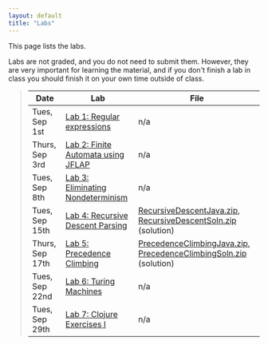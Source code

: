 ```yaml
---
layout: default
title: "Labs"
---
```


This page lists the labs.

Labs are not graded, and you do not need to submit them.  However, they are very important for learning the material, and if you don't finish a lab in class you should finish it on your own time outside of class.

> Date | Lab | File
> ---- | --- | ----
> Tues, Sep 1st | [Lab 1: Regular expressions](lab01.html) | n/a
> Thurs, Sep 3rd | [Lab 2: Finite Automata using JFLAP](lab02.html) | n/a
> Tues, Sep 8th | [Lab 3: Eliminating Nondeterminism](lab03.html) | n/a
> Tues, Sep 15th | [Lab 4: Recursive Descent Parsing](lab04.html) | [RecursiveDescentJava.zip](../lectures/RecursiveDescentJava.java), [RecursiveDescentSoln.zip](RecursiveDescentSoln.zip) (solution)
> Thurs, Sep 17th | [Lab 5: Precedence Climbing](lab05.html) | [PrecedenceClimbingJava.zip](../lectures/PrecedenceClimbingJava.zip), [PrecedenceClimbingSoln.zip](../lectures/PrecedenceClimbingSoln.zip) (solution)
> Tues, Sep 22nd | [Lab 6: Turing Machines](lab06.html) | n/a
> Tues, Sep 29th | [Lab 7: Clojure Exercises I](lab07.html) | n/a

<!--
> Tues, Oct 7 | [Lab 8: Clojure Exercises II](lab08.html) | n/a
> Thurs, Oct 23 | [Lab 9: MiniVM programming](lab09.html) | [CS340\_Lab09.zip](CS340_Lab09.zip)
> Tues, Nov 4 | [Lab 10: Tail-recursive list merge in Erlang](lab10.html) | [sort.erl](../lectures/sort.erl)
> Thurs, Nov 13 | [Lab 11: Introduction to Ruby](lab11.html) | [CS340\_Lab11.zip](CS340_Lab11.zip)
> Tues, Nov 25 | [Lab 12: Clojure review](lab12.html) | [clojure-review.zip](clojure-review.zip)
> Tues, Dec 2 | [Lab 13: Clojure review 2](lab13.html) | [clojure-review2.zip](clojure-review2.zip)
-->
